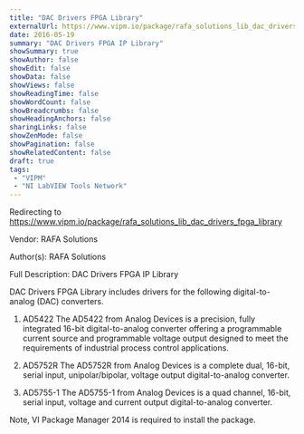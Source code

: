 ```yaml
---
title: "DAC Drivers FPGA Library"
externalUrl: https://www.vipm.io/package/rafa_solutions_lib_dac_drivers_fpga_library
date: 2016-05-19
summary: "DAC Drivers FPGA IP Library"
showSummary: true
showAuthor: false
showEdit: false
showData: false
showViews: false
showReadingTime: false
showWordCount: false
showBreadcrumbs: false
showHeadingAnchors: false
sharingLinks: false
showZenMode: false
showPagination: false
showRelatedContent: false
draft: true
tags:
 - "VIPM"
 - "NI LabVIEW Tools Network"
---
```


Redirecting to https://www.vipm.io/package/rafa_solutions_lib_dac_drivers_fpga_library

Vendor: RAFA Solutions

Author(s): RAFA Solutions
 
Full Description:
DAC Drivers FPGA IP Library

DAC Drivers FPGA Library includes drivers for the following digital-to-analog (DAC) converters.
 
1. AD5422
The AD5422 from Analog Devices is a precision, fully integrated 16-bit digital-to-analog converter offering a programmable current source and programmable voltage output designed to meet the requirements of industrial process control applications.

2. AD5752R
The AD5752R from Analog Devices is a complete dual, 16-bit, serial input, unipolar/bipolar, voltage output digital-to-analog converter.

3. AD5755-1
The AD5755-1 from Analog Devices is a quad channel, 16-bit, serial input, voltage and current output digital-to-analog converter.


Note, VI Package Manager 2014 is required to install the package.